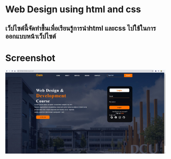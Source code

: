 # Web Design using html and css
## เว็ปไซต์นี้จัดทำขึ้นเพื่อเรียนรู้การนำhtml และcss  ไปใช้ในการออกแบบหน้าเว็ปไซต์
# Screenshot
![Screenshot](https://github.com/ChaiyapatOam/My-First-Html-Css-Web-Design/blob/4212555f33efd1faa7e52a40d43a88de5dce3006/Screenshot%202021-11-20%20114918.jpg)
